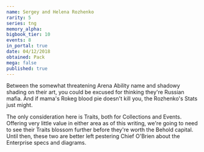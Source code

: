 ```yaml
---
name: Sergey and Helena Rozhenko
rarity: 5
series: tng
memory_alpha:
bigbook_tier: 10
events: 8
in_portal: true
date: 04/12/2018
obtained: Pack
mega: false
published: true
---
```


Between the somewhat threatening Arena Ability name and shadowy shading on their art, you could be excused for thinking they're Russian mafia. And if mama's Rokeg blood pie doesn't kill you, the Rozhenko's Stats just might.

The only consideration here is Traits, both for Collections and Events. Offering very little value in either area as of this writing, we're going to need to see their Traits blossom further before they're worth the Behold capital. Until then, these two are better left pestering Chief O'Brien about the Enterprise specs and diagrams.
